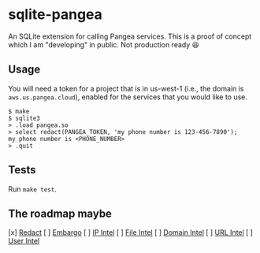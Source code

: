 # sqlite-pangea

An SQLite extension for calling Pangea services. This is a proof of concept which I am "developing" in public. Not production ready :laughing:

## Usage

You will need a token for a project that is in us-west-1 (i.e., the domain is `aws.us.pangea.cloud`), enabled for the services that you would like to use.

```text
$ make 
$ sqlite3
> .load pangea.so
> select redact(PANGEA_TOKEN, 'my phone number is 123-456-7890');
my phone number is <PHONE_NUMBER>
> .quit
```

## Tests

Run `make test`.

## The roadmap maybe

[x] [Redact](https://pangea.cloud/services/redact/)
[ ] [Embargo](https://pangea.cloud/services/embargo-check/)
[ ] [IP Intel](https://pangea.cloud/services/ip-intel/reputation/)
[ ] [File Intel](https://pangea.cloud/services/file-intel/)
[ ] [Domain Intel](https://pangea.cloud/services/domain-intel/)
[ ] [URL Intel](https://pangea.cloud/services/url-intel/)
[ ] [User Intel](https://pangea.cloud/services/user-intel/)
